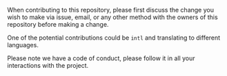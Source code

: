 When contributing to this repository, please first discuss the change you wish to make via issue, email, or any other method with the owners of this repository before making a change.

One of the potential contributions could be `intl` and translating to different languages.

Please note we have a code of conduct, please follow it in all your interactions with the project.

